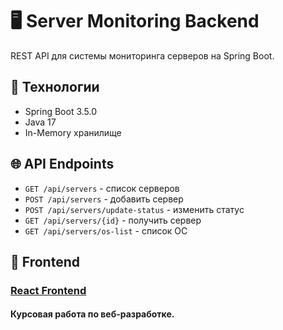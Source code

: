 # 🖥️ Server Monitoring Backend

REST API для системы мониторинга серверов на Spring Boot.

## 🚀 Технологии
- Spring Boot 3.5.0
- Java 17
- In-Memory хранилище

## 🌐 API Endpoints
- `GET /api/servers` - список серверов
- `POST /api/servers` - добавить сервер
- `POST /api/servers/update-status` - изменить статус
- `GET /api/servers/{id}` - получить сервер
- `GET /api/servers/os-list` - список ОС

## 🔗 Frontend
### [React Frontend](https://github.com/pesos228/serverMonitoringBackend)

#### Курсовая работа по веб-разработке.
